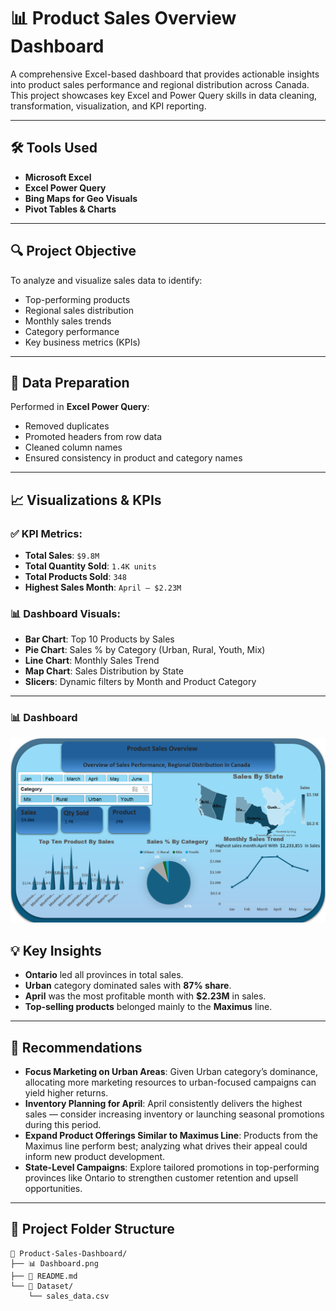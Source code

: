 # 📊 Product Sales Overview Dashboard

A comprehensive Excel-based dashboard that provides actionable insights into product sales performance and regional distribution across Canada. This project showcases key Excel and Power Query skills in data cleaning, transformation, visualization, and KPI reporting.

---

## 🛠 Tools Used

- **Microsoft Excel**
- **Excel Power Query**
- **Bing Maps for Geo Visuals**
- **Pivot Tables & Charts**

---

## 🔍 Project Objective

To analyze and visualize sales data to identify:
- Top-performing products
- Regional sales distribution
- Monthly sales trends
- Category performance
- Key business metrics (KPIs)

---

## 🔧 Data Preparation

Performed in **Excel Power Query**:
- Removed duplicates  
- Promoted headers from row data  
- Cleaned column names  
- Ensured consistency in product and category names

---

## 📈 Visualizations & KPIs

### ✅ KPI Metrics:
- **Total Sales**: `$9.8M`
- **Total Quantity Sold**: `1.4K units`
- **Total Products Sold**: `348`
- **Highest Sales Month**: `April – $2.23M`

### 📊 Dashboard Visuals:
- **Bar Chart**: Top 10 Products by Sales  
- **Pie Chart**: Sales % by Category (Urban, Rural, Youth, Mix)  
- **Line Chart**: Monthly Sales Trend  
- **Map Chart**: Sales Distribution by State  
- **Slicers**: Dynamic filters by Month and Product Category  

---
### 📊 Dashboard
![Dashboard](Dashboard.png)

## 💡 Key Insights

- **Ontario** led all provinces in total sales.
- **Urban** category dominated sales with **87% share**.
- **April** was the most profitable month with **$2.23M** in sales.
- **Top-selling products** belonged mainly to the **Maximus** line.

---

## 💬 Recommendations

- **Focus Marketing on Urban Areas**: Given Urban category’s dominance, allocating more marketing resources to urban-focused campaigns can yield higher returns.
- **Inventory Planning for April**: April consistently delivers the highest sales — consider increasing inventory or launching seasonal promotions during this period.
- **Expand Product Offerings Similar to Maximus Line**: Products from the Maximus line perform best; analyzing what drives their appeal could inform new product development.
- **State-Level Campaigns**: Explore tailored promotions in top-performing provinces like Ontario to strengthen customer retention and upsell opportunities.

---

## 📂 Project Folder Structure

```plaintext
📁 Product-Sales-Dashboard/
├── 📊 Dashboard.png
├── 📄 README.md
└── 📂 Dataset/
    └── sales_data.csv
